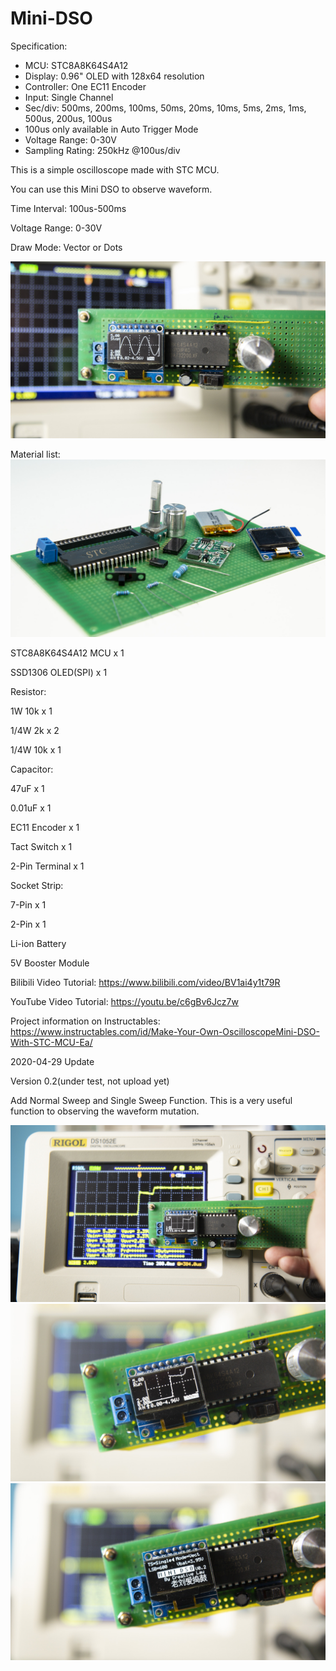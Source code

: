 # Mini-DSO

Specification:
* MCU: STC8A8K64S4A12
* Display: 0.96" OLED with 128x64 resolution
* Controller: One EC11 Encoder
* Input: Single Channel
* Sec/div: 500ms, 200ms, 100ms, 50ms, 20ms, 10ms, 5ms, 2ms, 1ms, 500us, 200us, 100us
* 100us only available in Auto Trigger Mode
* Voltage Range: 0-30V
* Sampling Rating: 250kHz @100us/div

This is a simple oscilloscope made with STC MCU. 

You can use this Mini DSO to observe waveform.

Time Interval: 100us-500ms

Voltage Range: 0-30V

Draw Mode: Vector or Dots

![image](/pic/IMG_6270.JPG)

Material list:
![image](pic/IMG_6243.jpg)

STC8A8K64S4A12 MCU x 1 

SSD1306 OLED(SPI) x 1

Resistor: 

1W 10k x 1 

1/4W 2k x 2 

1/4W 10k x 1


Capacitor: 

47uF x 1 

0.01uF x 1


EC11 Encoder x 1 

Tact Switch x 1 

2-Pin Terminal x 1

Socket Strip: 

7-Pin x 1 

2-Pin x 1

Li-ion Battery 

5V Booster Module

Bilibili Video Tutorial: https://www.bilibili.com/video/BV1ai4y1t79R

YouTube Video Tutorial: https://youtu.be/c6gBv6Jcz7w

Project information on Instructables: 
https://www.instructables.com/id/Make-Your-Own-OscilloscopeMini-DSO-With-STC-MCU-Ea/

2020-04-29 Update

Version 0.2(under test, not upload yet)

Add Normal Sweep and Single Sweep Function. This is a very useful function to observing the waveform mutation.

![image](pic/IMG_6265.JPG)
![image](pic/IMG_6266.JPG)
![image](pic/IMG_6268.JPG)
